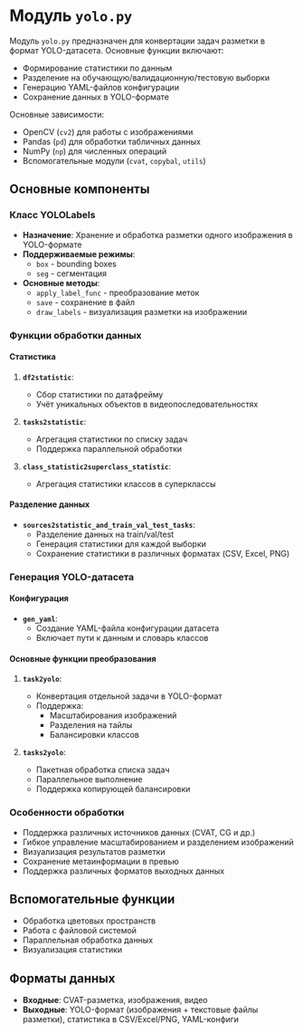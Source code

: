 # Модуль `yolo.py`

Модуль `yolo.py` предназначен для конвертации задач разметки в формат YOLO-датасета.
Основные функции включают:
- Формирование статистики по данным
- Разделение на обучающую/валидационную/тестовую выборки
- Генерацию YAML-файлов конфигурации
- Сохранение данных в YOLO-формате

Основные зависимости:
- OpenCV (`cv2`) для работы с изображениями
- Pandas (`pd`) для обработки табличных данных
- NumPy (`np`) для численных операций
- Вспомогательные модули (`cvat`, `copybal`, `utils`)

## Основные компоненты

### Класс YOLOLabels
- **Назначение**: Хранение и обработка разметки одного изображения в YOLO-формате
- **Поддерживаемые режимы**:
  - `box` - bounding boxes
  - `seg` - сегментация
- **Основные методы**:
  - `apply_label_func` - преобразование меток
  - `save` - сохранение в файл
  - `draw_labels` - визуализация разметки на изображении

### Функции обработки данных

#### Статистика
1. **`df2statistic`**:
   - Сбор статистики по датафрейму
   - Учёт уникальных объектов в видеопоследовательностях

2. **`tasks2statistic`**:
   - Агрегация статистики по списку задач
   - Поддержка параллельной обработки

3. **`class_statistic2superclass_statistic`**:
   - Агрегация статистики классов в суперклассы

#### Разделение данных
- **`sources2statistic_and_train_val_test_tasks`**:
  - Разделение данных на train/val/test
  - Генерация статистики для каждой выборки
  - Сохранение статистики в различных форматах (CSV, Excel, PNG)

### Генерация YOLO-датасета

#### Конфигурация
- **`gen_yaml`**:
  - Создание YAML-файла конфигурации датасета
  - Включает пути к данным и словарь классов

#### Основные функции преобразования
1. **`task2yolo`**:
   - Конвертация отдельной задачи в YOLO-формат
   - Поддержка:
     - Масштабирования изображений
     - Разделения на тайлы
     - Балансировки классов

2. **`tasks2yolo`**:
   - Пакетная обработка списка задач
   - Параллельное выполнение
   - Поддержка копирующей балансировки

### Особенности обработки
- Поддержка различных источников данных (CVAT, CG и др.)
- Гибкое управление масштабированием и разделением изображений
- Визуализация результатов разметки
- Сохранение метаинформации в превью
- Поддержка различных форматов выходных данных

## Вспомогательные функции
- Обработка цветовых пространств
- Работа с файловой системой
- Параллельная обработка данных
- Визуализация статистики

## Форматы данных
- **Входные**: CVAT-разметка, изображения, видео
- **Выходные**: YOLO-формат (изображения + текстовые файлы разметки), статистика в CSV/Excel/PNG, YAML-конфиги